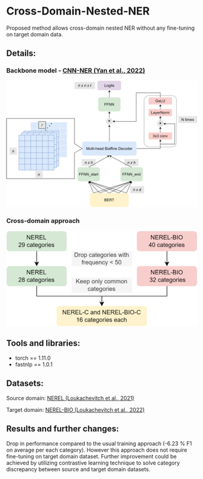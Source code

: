 # Cross-Domain-Nested-NER
Proposed method allows cross-domain nested NER without any fine-tuning on target domain data.

## Details:
### Backbone model - [CNN-NER (Yan et al., 2022)]( https://github.com/yhcc/CNN_Nested_NER)

![backbone architecture](misc/Backbone.png)

### Cross-domain approach

![cross-domain approach](misc/Cross_Domain.png)
## Tools and libraries:
- torch == 1.11.0
- fastnlp == 1.0.1

## Datasets:
Source domain: [NEREL (Loukachevitch et al., 2021)](https://arxiv.org/abs/2108.13112)

Target domain: [NEREL-BIO (Loukachevitch et al., 2022)](https://arxiv.org/abs/2210.11913)

## Results and further changes:
Drop in performance compared to the usual training approach (-6.23 % F1 on average per each category). However this approach does not require fine-tuning on target domain dataset. Further improvement could be achieved by utilizing contrastive learning technique to solve category discrepancy between source and target domain datasets.